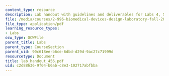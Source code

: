 ```yaml
---
content_type: resource
description: Lab handout with guidelines and deliverables for Labs 4, 5, and 6.
file: /media/courses/2-996-biomedical-devices-design-laboratory-fall-2007/c2d886369f04b6abc8e3102717abfbba_lab_handout_456.pdf
file_type: application/pdf
learning_resource_types:
- Labs
ocw_type: OCWFile
parent_title: Labs
parent_type: CourseSection
parent_uid: 90c618ee-b6ce-6dbd-d29d-9ac27c71999d
resourcetype: Document
title: lab_handout_456.pdf
uid: c2d88636-9f04-b6ab-c8e3-102717abfbba
---
```

